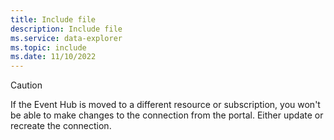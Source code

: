 ```yaml
---
title: Include file
description: Include file
ms.service: data-explorer
ms.topic: include
ms.date: 11/10/2022
---
```


> [!CAUTION]
> If the Event Hub is moved to a different resource or subscription, you won't be able to make changes to the connection from the portal. Either update or recreate the connection.
